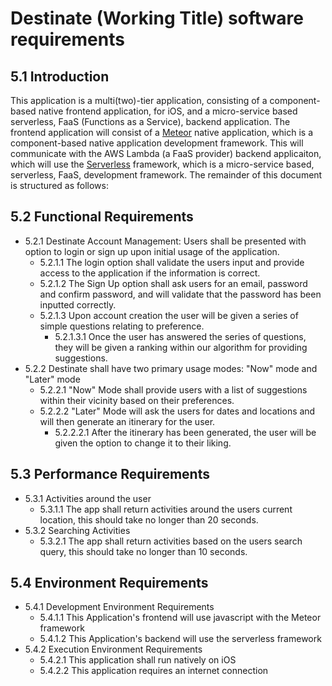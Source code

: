 # Destinate (Working Title) software requirements
## 5.1 Introduction
This application is a multi(two)-tier application, consisting of a
component-based native frontend application, for iOS, and a micro-service based
serverless, FaaS (Functions as a Service), backend application. The frontend
application will consist of a [Meteor](https://meteor.com/) native
application, which is a component-based native application development
framework. This will communicate with the AWS Lambda (a FaaS provider) backend
applicaiton, which will use the [Serverless](https://serverless.com)
framework, which is a micro-service based, serverless, FaaS, development
framework.
The remainder of this document is structured as follows:
## 5.2 Functional Requirements
* 5.2.1 Destinate Account Management: Users shall be presented with option to login or sign up upon initial usage of the application.
  * 5.2.1.1 The login option shall validate the users input and provide access to the application if the information is correct.
  * 5.2.1.2 The Sign Up option shall ask users for an email, password and confirm password, and will validate that the password has been inputted correctly.
  * 5.2.1.3 Upon account creation the user will be given a series of simple questions relating to preference.
    * 5.2.1.3.1 Once the user has answered the series of questions, they will be given a ranking within our algorithm for providing suggestions.
* 5.2.2 Destinate shall have two primary usage modes: "Now" mode and "Later" mode
  * 5.2.2.1 "Now" Mode shall provide users with a list of suggestions within their vicinity based on their preferences.
  * 5.2.2.2 "Later" Mode will ask the users for dates and locations and will then generate an itinerary for the user.
    * 5.2.2.2.1 After the itinerary has been generated, the user will be given the option to change it to their liking.

## 5.3 Performance Requirements
* 5.3.1 Activities around the user
  * 5.3.1.1 The app shall return activities around the users current location, this should take no longer than 20 seconds.
* 5.3.2 Searching Activities
  * 5.3.2.1 The app shall return activities based on the users search query, this should take no longer than 10 seconds.
## 5.4 Environment Requirements
* 5.4.1 Development Environment Requirements
  * 5.4.1.1 This Application's frontend will use javascript with the Meteor framework
  * 5.4.1.2 This Application's backend will use the serverless framework
* 5.4.2 Execution Environment Requirements
  * 5.4.2.1 This application shall run natively on iOS
  * 5.4.2.2 This application requires an internet connection
